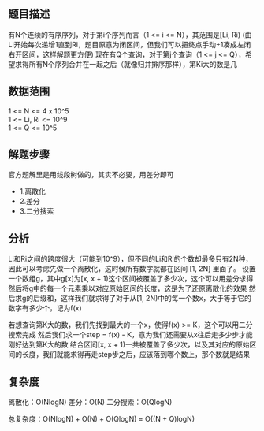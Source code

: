 ## 题目描述  

有N个连续的有序序列，对于第i个序列而言（1 <= i <= N），其范围是[Li, Ri) (由Li开始每次递增1直到Ri，题目原意为闭区间，但我们可以把终点手动+1凑成左闭右开区间，这样解题更方便)
现在有Q个查询，对于第j个查询（1 <= j <= Q），希望求得所有N个序列合并在一起之后（就像归并排序那样），第Ki大的数是几

## 数据范围  

1 <= N <= 4 x 10^5  
1 <= Li, Ri <= 10^9  
1 <= Q <= 10^5  

## 解题步骤

官方题解里是用线段树做的，其实不必要，用差分即可

* 1.离散化
* 2.差分
* 3.二分搜索

## 分析
Li和Ri之间的跨度很大（可能到10^9），但不同的Li和Ri的个数却最多只有2N种，
因此可以考虑先做一个离散化，这时候所有数字就都在区间 [1, 2N] 里面了。
设置一个数组g，其中g[x]为[x, x + 1)这个区间被覆盖了多少次，这个可以用差分求得
然后将g中的每一个元素乘以对应原始区间的长度，这是为了还原离散化的效果
然后求g的后缀和，这样我们就求得了对于从[1, 2N)中的每一个数x，大于等于它的数字有多少个，记为f(x)

若想查询第K大的数，我们先找到最大的一个x，使得f(x) >= K，这个可以用二分搜索完成
然后我们求一个step = f(x) - K，意为我们还需要从x往后走多少步才能刚好达到第K大的数
结合区间[x, x + 1)一共被覆盖了多少次，以及其对应的原始区间的长度，我们就能求得再走step步之后，应该落到哪个数上，那个数就是结果

## 复杂度
离散化：O(NlogN)
差分：O(N)
二分搜索：O(QlogN)

总复杂度：O(NlogN) + O(N) + O(QlogN) = O((N + Q)logN)
